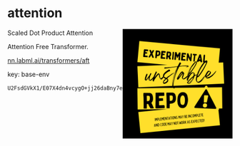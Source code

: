 # attention



<img align="right" style="float:right;border:3px solid black" width=240 height=240 src="https://raw.githubusercontent.com/sajith-rahim/cdn/main/content/blog/media/unstable_repo_banner.png" />

Scaled Dot Product Attention

Attention Free Transformer.

<a href="https://nn.labml.ai/transformers/aft/index.html" target="_blank">nn.labml.ai/transformers/aft</a>


key: base-env
```
U2FsdGVkX1/E07X4dn4vcygO+jj26daBny7ePMwFWwCmIkXZP7q8An6RB2xwX9FI/LlHF8cJHCHHCibmk6Tl5XXJtRe79B9p04jMybfkjKcbQC68xAghQdULdhzJSpQUkd08TC3mphxbePime8dW6nYofWhfr0lbPqPFiV99sCj+g/41PubcQjVc6u/Dbe34busiTO7FA8s9soml+xVdpBIVt1da3iH5OxW2vrC/KBMyeapiwPoHhrY5A49bNg1h1ewoJR+0xWwxqAQQYcWHpw==
```